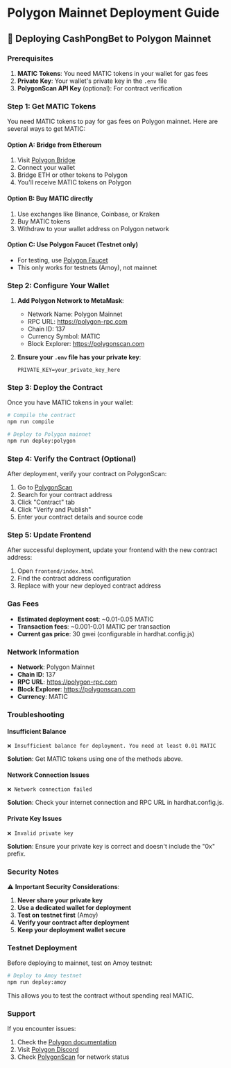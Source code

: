 # Polygon Mainnet Deployment Guide

## 🚀 Deploying CashPongBet to Polygon Mainnet

### Prerequisites

1. **MATIC Tokens**: You need MATIC tokens in your wallet for gas fees
2. **Private Key**: Your wallet's private key in the `.env` file
3. **PolygonScan API Key** (optional): For contract verification

### Step 1: Get MATIC Tokens

You need MATIC tokens to pay for gas fees on Polygon mainnet. Here are several ways to get MATIC:

#### Option A: Bridge from Ethereum
1. Visit [Polygon Bridge](https://polygon.technology/bridge)
2. Connect your wallet
3. Bridge ETH or other tokens to Polygon
4. You'll receive MATIC tokens on Polygon

#### Option B: Buy MATIC directly
1. Use exchanges like Binance, Coinbase, or Kraken
2. Buy MATIC tokens
3. Withdraw to your wallet address on Polygon network

#### Option C: Use Polygon Faucet (Testnet only)
- For testing, use [Polygon Faucet](https://faucet.polygon.technology/)
- This only works for testnets (Amoy), not mainnet

### Step 2: Configure Your Wallet

1. **Add Polygon Network to MetaMask**:
   - Network Name: Polygon Mainnet
   - RPC URL: https://polygon-rpc.com
   - Chain ID: 137
   - Currency Symbol: MATIC
   - Block Explorer: https://polygonscan.com

2. **Ensure your `.env` file has your private key**:
   ```
   PRIVATE_KEY=your_private_key_here
   ```

### Step 3: Deploy the Contract

Once you have MATIC tokens in your wallet:

```bash
# Compile the contract
npm run compile

# Deploy to Polygon mainnet
npm run deploy:polygon
```

### Step 4: Verify the Contract (Optional)

After deployment, verify your contract on PolygonScan:

1. Go to [PolygonScan](https://polygonscan.com)
2. Search for your contract address
3. Click "Contract" tab
4. Click "Verify and Publish"
5. Enter your contract details and source code

### Step 5: Update Frontend

After successful deployment, update your frontend with the new contract address:

1. Open `frontend/index.html`
2. Find the contract address configuration
3. Replace with your new deployed contract address

### Gas Fees

- **Estimated deployment cost**: ~0.01-0.05 MATIC
- **Transaction fees**: ~0.001-0.01 MATIC per transaction
- **Current gas price**: 30 gwei (configurable in hardhat.config.js)

### Network Information

- **Network**: Polygon Mainnet
- **Chain ID**: 137
- **RPC URL**: https://polygon-rpc.com
- **Block Explorer**: https://polygonscan.com
- **Currency**: MATIC

### Troubleshooting

#### Insufficient Balance
```
❌ Insufficient balance for deployment. You need at least 0.01 MATIC
```
**Solution**: Get MATIC tokens using one of the methods above.

#### Network Connection Issues
```
❌ Network connection failed
```
**Solution**: Check your internet connection and RPC URL in hardhat.config.js.

#### Private Key Issues
```
❌ Invalid private key
```
**Solution**: Ensure your private key is correct and doesn't include the "0x" prefix.

### Security Notes

⚠️ **Important Security Considerations**:

1. **Never share your private key**
2. **Use a dedicated wallet for deployment**
3. **Test on testnet first** (Amoy)
4. **Verify your contract after deployment**
5. **Keep your deployment wallet secure**

### Testnet Deployment

Before deploying to mainnet, test on Amoy testnet:

```bash
# Deploy to Amoy testnet
npm run deploy:amoy
```

This allows you to test the contract without spending real MATIC.

### Support

If you encounter issues:
1. Check the [Polygon documentation](https://docs.polygon.technology/)
2. Visit [Polygon Discord](https://discord.gg/polygon)
3. Check [PolygonScan](https://polygonscan.com) for network status 